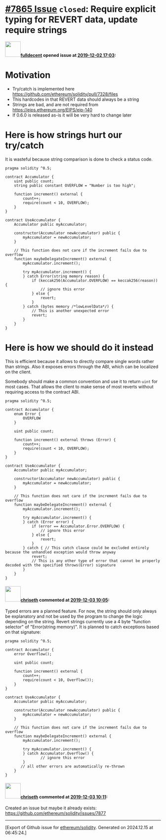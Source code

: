 # [\#7865 Issue](https://github.com/ethereum/solidity/issues/7865) `closed`: Require explicit typing for REVERT data, update require strings

#### <img src="https://avatars.githubusercontent.com/u/382183?u=499298f335f6f4f2b2498c3510275590dd8e67fc&v=4" width="50">[fulldecent](https://github.com/fulldecent) opened issue at [2019-12-02 17:03](https://github.com/ethereum/solidity/issues/7865):

# Motivation

- Try/catch is implemented here https://github.com/ethereum/solidity/pull/7328/files
- This hardcodes in that REVERT data should always be a string
- Strings are bad, and are not required from https://eips.ethereum.org/EIPS/eip-140
- If 0.6.0 is released as-is it will be very hard to change later

# Here is how strings hurt our try/catch

It is wasteful because string comparison is done to check a status code.

```solidity
pragma solidity ^0.5;

contract Accumulator {
    uint public count;
    string public constant OVERFLOW = "Number is too high";
    
    function increment() external {
        count++;
        require(count < 10, OVERFLOW);
    }
}

contract UseAccumulator {
    Accumulator public myAccumulator;
    
    constructor(Accumulator newAccumulator) public {
        myAccumulator = newAccumulator;
    }
    
    // This function does not care if the increment fails due to overflow
    function maybeDelegateIncrement() external {
        myAccumulator.increment();
        
        try myAccumulator.increment() {
        } catch Error(string memory reason) {
            if (keccak256(Accumulator.OVERFLOW) == keccak256(reason)) {
                // ignore this error
            } else {
                revert;
            }
        } catch (bytes memory /*lowLevelData*/) {
            // This is another unexpected error
            revert;
        }
    }
}
```

# Here is how we should do it instead

This is efficient because it allows to directly compare single words rather than strings. Also it exposes errors through the ABI, which can be localized on the client.

Somebody should make a common convention and use it to return `uint` for most cases. That allows the client to make sense of most reverts without requiring access to the contract ABI.

```solidity
pragma solidity ^0.5;

contract Accumulator {
    enum Error {
        OVERFLOW
    }
    
    uint public count;

    function increment() external throws (Error) {
        count++;
        require(count < 10, OVERFLOW);
    }
}

contract UseAccumulator {
    Accumulator public myAccumulator;
    
    constructor(Accumulator newAccumulator) public {
        myAccumulator = newAccumulator;
    }
    
    // This function does not care if the increment fails due to overflow
    function maybeDelegateIncrement() external {
        myAccumulator.increment();
        
        try myAccumulator.increment() {
        } catch (Error error) {
            if (error == Accumulator.Error.OVERFLOW) {
                // ignore this error
            } else {
                revert;
            }
        } catch { // This catch clause could be excluded entirely because the unhandled exception would throw anyway
            revert;
            // This is any other type of error that cannot be properly decoded with the specified throws(Error) signature
        }
    }
}        
```

#### <img src="https://avatars.githubusercontent.com/u/9073706?v=4" width="50">[chriseth](https://github.com/chriseth) commented at [2019-12-03 10:05](https://github.com/ethereum/solidity/issues/7865#issuecomment-561093968):

Typed errors are a planned feature. For now, the string should only always be explanatory and not be used by the program to change the logic depending on the string. Revert strings currently use a 4 byte "function selector" of "Error(string memory)". It is planned to catch exceptions based on that signature:

```
pragma solidity ^0.5;

contract Accumulator {
    error Overflow();

    uint public count;

    function increment() external {
        count++;
        require(count < 10, Overflow());
    }
}

contract UseAccumulator {
    Accumulator public myAccumulator;
    
    constructor(Accumulator newAccumulator) public {
        myAccumulator = newAccumulator;
    }
    
    // This function does not care if the increment fails due to overflow
    function maybeDelegateIncrement() external {
        myAccumulator.increment();
        
        try myAccumulator.increment() {
        } catch Accumulator.Overflow() {
                // ignore this error
        }
       // all other errors are automatically re-thrown
    }
}
```

#### <img src="https://avatars.githubusercontent.com/u/9073706?v=4" width="50">[chriseth](https://github.com/chriseth) commented at [2019-12-03 10:11](https://github.com/ethereum/solidity/issues/7865#issuecomment-561096181):

Created an issue but maybe it already exists: https://github.com/ethereum/solidity/issues/7877


-------------------------------------------------------------------------------



[Export of Github issue for [ethereum/solidity](https://github.com/ethereum/solidity). Generated on 2024.12.15 at 06:45:24.]

